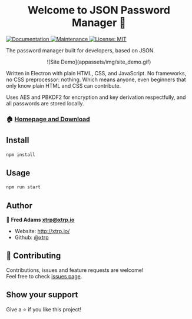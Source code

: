 <h1 align="center">Welcome to JSON Password Manager 👋</h1>
<p>
  <a href="https://github.com/xtrp/JSON-Password-Manager#readme" target="_blank">
    <img alt="Documentation" src="https://img.shields.io/badge/documentation-yes-brightgreen.svg" />
  </a>
  <a href="https://github.com/xtrp/JSON-Password-Manager/graphs/commit-activity" target="_blank">
    <img alt="Maintenance" src="https://img.shields.io/badge/Maintained%3F-yes-green.svg" />
  </a>
  <a href="#" target="_blank">
    <img alt="License: MIT" src="https://img.shields.io/github/license/xtrp/JSON-Password-Manager" />
  </a>
</p>

The password manager built for developers, based on JSON.

<div align="center">![Site Demo](appassets/img/site_demo.gif)</div>

Written in Electron with plain HTML, CSS, and JavaScript. No frameworks, no CSS preprocessor: nothing. Which means anyone, even beginners that only know plain HTML and CSS can contribute.

Uses AES and PBKDF2 for encryption and key derivation respectfully, and all passwords are stored locally.

### 🏠 [Homepage and Download](https://xtrp.github.io/JSON-Password-Manager/)

## Install

```sh
npm install
```

## Usage

```sh
npm run start
```

## Author

👤 **Fred Adams <xtrp@xtrp.io>**

* Website: http://xtrp.io/
* Github: [@xtrp](https://github.com/xtrp)

## 🤝 Contributing

Contributions, issues and feature requests are welcome!<br />Feel free to check [issues page](https://github.com/xtrp/JSON-Password-Manager/issues).

## Show your support

Give a ⭐️ if you like this project!